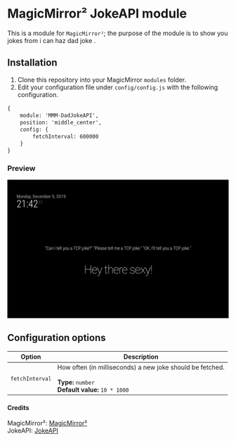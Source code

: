 # MagicMirror² JokeAPI module
This is a module for `MagicMirror²`; the purpose of the module is to show you jokes from i can haz dad joke .

## Installation
1.  Clone this repository into your MagicMirror `modules` folder.
2.  Edit your configuration file under `config/config.js` with the following configuration.
```
{
    module: 'MMM-DadJokeAPI',
    position: 'middle_center',
    config: {
        fetchInterval: 600000
    }
}
```

### Preview
![Screenshot](screenshot.png)



## Configuration options

| Option                 | Description
|------------------------|-----------
| `fetchInterval`| How often (in milliseconds) a new joke should be fetched.<br><br> **Type:** `number` <br>**Default value:** `10 * 1000`


#### Credits
MagicMirror²:   [MagicMirror²](https://github.com/MichMich/MagicMirror)   
JokeAPI:    [JokeAPI](https://icanhazdadjoke.com/)
